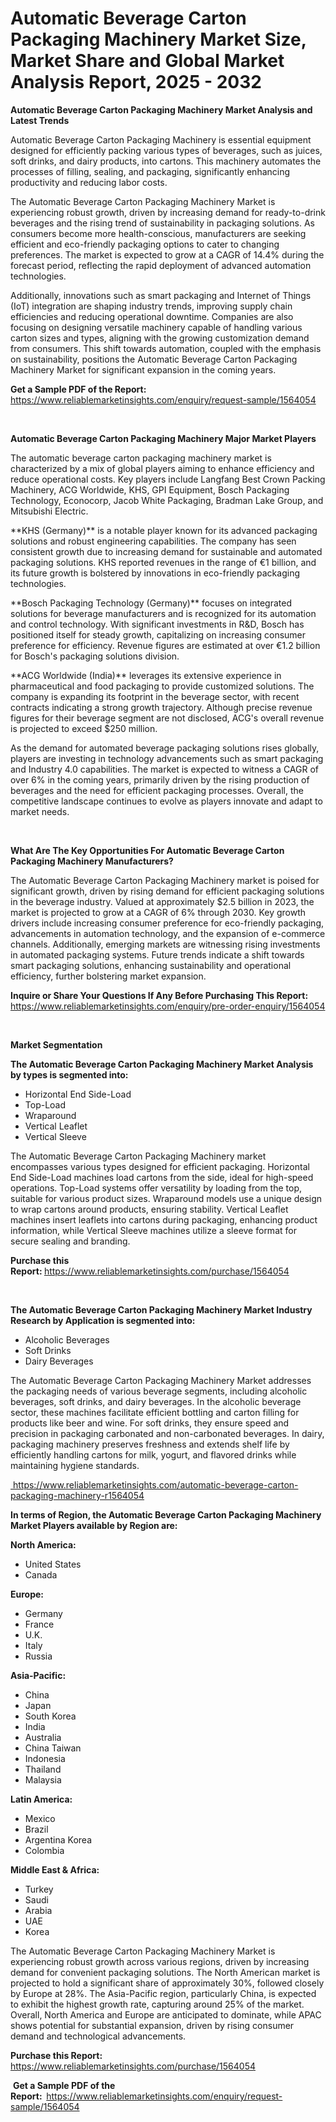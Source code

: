 <p><h1>Automatic Beverage Carton Packaging Machinery Market Size, Market Share and Global Market Analysis Report, 2025 - 2032</h1></p><p><strong>Automatic Beverage Carton Packaging Machinery Market Analysis and Latest Trends</strong></p>
<p><p>Automatic Beverage Carton Packaging Machinery is essential equipment designed for efficiently packing various types of beverages, such as juices, soft drinks, and dairy products, into cartons. This machinery automates the processes of filling, sealing, and packaging, significantly enhancing productivity and reducing labor costs.</p><p>The Automatic Beverage Carton Packaging Machinery Market is experiencing robust growth, driven by increasing demand for ready-to-drink beverages and the rising trend of sustainability in packaging solutions. As consumers become more health-conscious, manufacturers are seeking efficient and eco-friendly packaging options to cater to changing preferences. The market is expected to grow at a CAGR of 14.4% during the forecast period, reflecting the rapid deployment of advanced automation technologies.</p><p>Additionally, innovations such as smart packaging and Internet of Things (IoT) integration are shaping industry trends, improving supply chain efficiencies and reducing operational downtime. Companies are also focusing on designing versatile machinery capable of handling various carton sizes and types, aligning with the growing customization demand from consumers. This shift towards automation, coupled with the emphasis on sustainability, positions the Automatic Beverage Carton Packaging Machinery Market for significant expansion in the coming years.</p></p>
<p><strong>Get a Sample PDF of the Report:&nbsp;</strong> <a href="https://www.reliablemarketinsights.com/enquiry/request-sample/1564054?utm_campaign=3020&utm_medium=2&utm_source=Github&utm_content=ia&utm_term=16042025&utm_id=automatic-beverage-carton-packaging-machinery">https://www.reliablemarketinsights.com/enquiry/request-sample/1564054</a></p>
<p>&nbsp;</p>
<p><strong>Automatic Beverage Carton Packaging Machinery Major Market Players</strong></p>
<p><p>The automatic beverage carton packaging machinery market is characterized by a mix of global players aiming to enhance efficiency and reduce operational costs. Key players include Langfang Best Crown Packing Machinery, ACG Worldwide, KHS, GPI Equipment, Bosch Packaging Technology, Econocorp, Jacob White Packaging, Bradman Lake Group, and Mitsubishi Electric.</p><p>**KHS (Germany)** is a notable player known for its advanced packaging solutions and robust engineering capabilities. The company has seen consistent growth due to increasing demand for sustainable and automated packaging solutions. KHS reported revenues in the range of €1 billion, and its future growth is bolstered by innovations in eco-friendly packaging technologies.</p><p>**Bosch Packaging Technology (Germany)** focuses on integrated solutions for beverage manufacturers and is recognized for its automation and control technology. With significant investments in R&D, Bosch has positioned itself for steady growth, capitalizing on increasing consumer preference for efficiency. Revenue figures are estimated at over €1.2 billion for Bosch's packaging solutions division.</p><p>**ACG Worldwide (India)** leverages its extensive experience in pharmaceutical and food packaging to provide customized solutions. The company is expanding its footprint in the beverage sector, with recent contracts indicating a strong growth trajectory. Although precise revenue figures for their beverage segment are not disclosed, ACG's overall revenue is projected to exceed $250 million.</p><p>As the demand for automated beverage packaging solutions rises globally, players are investing in technology advancements such as smart packaging and Industry 4.0 capabilities. The market is expected to witness a CAGR of over 6% in the coming years, primarily driven by the rising production of beverages and the need for efficient packaging processes. Overall, the competitive landscape continues to evolve as players innovate and adapt to market needs.</p></p>
<p>&nbsp;</p>
<p><strong>What Are The Key Opportunities For Automatic Beverage Carton Packaging Machinery Manufacturers?</strong></p>
<p><p>The Automatic Beverage Carton Packaging Machinery market is poised for significant growth, driven by rising demand for efficient packaging solutions in the beverage industry. Valued at approximately $2.5 billion in 2023, the market is projected to grow at a CAGR of 6% through 2030. Key growth drivers include increasing consumer preference for eco-friendly packaging, advancements in automation technology, and the expansion of e-commerce channels. Additionally, emerging markets are witnessing rising investments in automated packaging systems. Future trends indicate a shift towards smart packaging solutions, enhancing sustainability and operational efficiency, further bolstering market expansion.</p></p>
<p><strong>Inquire or Share Your Questions If Any Before Purchasing This Report:</strong> <a href="https://www.reliablemarketinsights.com/enquiry/pre-order-enquiry/1564054?utm_campaign=3020&utm_medium=2&utm_source=Github&utm_content=ia&utm_term=16042025&utm_id=automatic-beverage-carton-packaging-machinery">https://www.reliablemarketinsights.com/enquiry/pre-order-enquiry/1564054</a></p>
<p>&nbsp;</p>
<p><strong>Market Segmentation</strong></p>
<p><strong>The Automatic Beverage Carton Packaging Machinery Market Analysis by types is segmented into:</strong></p>
<p><ul><li>Horizontal End Side-Load</li><li>Top-Load</li><li>Wraparound</li><li>Vertical Leaflet</li><li>Vertical Sleeve</li></ul></p>
<p><p>The Automatic Beverage Carton Packaging Machinery market encompasses various types designed for efficient packaging. Horizontal End Side-Load machines load cartons from the side, ideal for high-speed operations. Top-Load systems offer versatility by loading from the top, suitable for various product sizes. Wraparound models use a unique design to wrap cartons around products, ensuring stability. Vertical Leaflet machines insert leaflets into cartons during packaging, enhancing product information, while Vertical Sleeve machines utilize a sleeve format for secure sealing and branding.</p></p>
<p><strong>Purchase this Report:&nbsp;</strong><a href="https://www.reliablemarketinsights.com/purchase/1564054?utm_campaign=3020&utm_medium=2&utm_source=Github&utm_content=ia&utm_term=16042025&utm_id=automatic-beverage-carton-packaging-machinery">https://www.reliablemarketinsights.com/purchase/1564054</a></p>
<p>&nbsp;</p>
<p><strong>The Automatic Beverage Carton Packaging Machinery Market Industry Research by Application is segmented into:</strong></p>
<p><ul><li>Alcoholic Beverages</li><li>Soft Drinks</li><li>Dairy Beverages</li></ul></p>
<p><p>The Automatic Beverage Carton Packaging Machinery Market addresses the packaging needs of various beverage segments, including alcoholic beverages, soft drinks, and dairy beverages. In the alcoholic beverage sector, these machines facilitate efficient bottling and carton filling for products like beer and wine. For soft drinks, they ensure speed and precision in packaging carbonated and non-carbonated beverages. In dairy, packaging machinery preserves freshness and extends shelf life by efficiently handling cartons for milk, yogurt, and flavored drinks while maintaining hygiene standards.</p></p>
<p><a href="https://www.reliablemarketinsights.com/automatic-beverage-carton-packaging-machinery-r1564054?utm_campaign=3020&utm_medium=2&utm_source=Github&utm_content=ia&utm_term=16042025&utm_id=automatic-beverage-carton-packaging-machinery">&nbsp;https://www.reliablemarketinsights.com/automatic-beverage-carton-packaging-machinery-r1564054</a></p>
<p><strong>In terms of Region, the Automatic Beverage Carton Packaging Machinery Market Players available by Region are:</strong></p>
<p>
    <p> <strong> North America: </strong>
        <ul>
            <li>United States</li>
            <li>Canada</li>
        </ul>
        </p> 
    <p> <strong> Europe: </strong>
        <ul>
            <li>Germany</li>
            <li>France</li>
            <li>U.K.</li>
            <li>Italy</li>
            <li>Russia</li>
        </ul>
        </p> 
    <p> <strong> Asia-Pacific: </strong>
        <ul>
            <li>China</li>
            <li>Japan</li>
            <li>South Korea</li>
            <li>India</li>
            <li>Australia</li>
            <li>China Taiwan</li>
            <li>Indonesia</li>
            <li>Thailand</li>
            <li>Malaysia</li>
        </ul>
        </p> 
    <p> <strong> Latin America: </strong>
        <ul>
            <li>Mexico</li>
            <li>Brazil</li>
            <li>Argentina Korea</li>
            <li>Colombia</li>
        </ul>
        </p> 
    <p> <strong> Middle East & Africa: </strong>
        <ul>
            <li>Turkey</li>
            <li>Saudi</li>
            <li>Arabia</li>
            <li>UAE</li>
            <li>Korea</li>
        </ul>
    </p>
    </p>
<p><p>The Automatic Beverage Carton Packaging Machinery Market is experiencing robust growth across various regions, driven by increasing demand for convenient packaging solutions. The North American market is projected to hold a significant share of approximately 30%, followed closely by Europe at 28%. The Asia-Pacific region, particularly China, is expected to exhibit the highest growth rate, capturing around 25% of the market. Overall, North America and Europe are anticipated to dominate, while APAC shows potential for substantial expansion, driven by rising consumer demand and technological advancements.</p></p>
<p><strong>Purchase this Report: </strong><a href="https://www.reliablemarketinsights.com/purchase/1564054?utm_campaign=3020&utm_medium=2&utm_source=Github&utm_content=ia&utm_term=16042025&utm_id=automatic-beverage-carton-packaging-machinery">https://www.reliablemarketinsights.com/purchase/1564054</a></p>
<p>&nbsp;<strong>Get a Sample PDF of the Report:&nbsp;&nbsp;</strong><a href="https://www.reliablemarketinsights.com/enquiry/request-sample/1564054?utm_campaign=3020&utm_medium=2&utm_source=Github&utm_content=ia&utm_term=16042025&utm_id=automatic-beverage-carton-packaging-machinery">https://www.reliablemarketinsights.com/enquiry/request-sample/1564054</a></p>
<p><strong></strong></p>
<p><p></p><p></p><p></p></p>